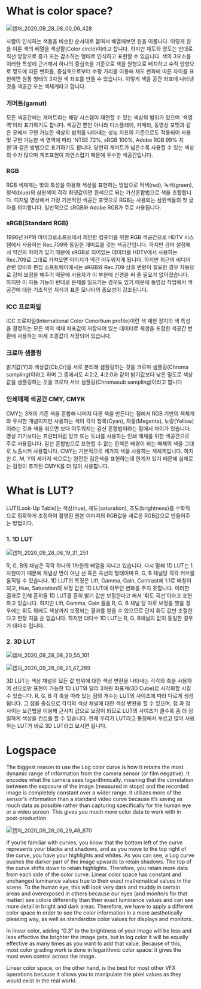 # What is color space?

![캡처_2020_09_28_08_00_06_428](https://user-images.githubusercontent.com/71207918/94378003-baf46880-0160-11eb-9a9a-10b863c3f73e.png)

사람이 인식하는 색들을 비슷한 순서대로 붙여서 배열해보면 원을 이룹니다. 이렇게 원을 이룬 색의 배열을 색상활(Color circle)이라고 합니다. 하지만 채도와 명도는 반대로 직선 방향으로 증가 또는 감소하는 형태로 인식하고 표현할 수 있습니다. 색의 3요소를 이러한 특성에 근거해서 하나의 중심축을 기준으로 색을 원형으로 배치하고 수직 방향으로 명도에 따른 변화를, 중심축으로부터 수평 거리를 이용해 채도 변화에 따른 차이를 표현하면 원통 형태의 3차원 색 좌표를 만들 수 있습니다. 이렇게 색을 공간 좌표에 나타낸 것을 색공간 또는 색체계라고 합니다.

### 개머트(gamut)

모든 색공간에는 개머트라는 해당 시스템이 재연할 수 있는 색상의 범위가 있으며 '색영역'이라 표기하기도 합니다. 색공간 뿐만 아니라 디스플레이, 카메라, 동영상 포맷과 같은 곳에서 구현 가능한 색상의 범위를 나타내는 성능 지표의 기준으로도 적용되어 사용 및 구현 가능한 색 영역에 따라 'NTSE 72%, sRGB 100%, Adobe RGB 99% 지원'과 같은 방법으로 표기하기도 합니다. 당연히 개머트가 넓은수록 사용할 수 있는 색상의 수가 많으며 계조표현이 자연스럽기 때문에 우수한 색공간입니다.

### RGB

RGB 색체계는 빛의 특성을 이용해 색상을 표현하는 방법으로 적색(red), 녹색(green), 청색(blue)의 삼원색이 각각 최댓값이면 흰색으로 되는 가산혼합법으로 색을 조합합니다. 디지털 영상에서 가장 기본적인 색공간 포맷으로 RGB는 사용되는 삼원색들의 첫 글자를 의미합니다. 일반적으로 sRGB와 Adobe RGB가 주로 사용됩니다.

### sRGB(Standard RGB)

1996년 HP와 마이크로소프트에서 제안한 컴퓨터를 위한 RGB 색공간으로 HDTV 시스템에서 사용하는 Rec.709와 동일한 개머트를 갖는 색공간입니다. 하지만 감마 설정에서 약간의 차이가 있기 때문에 sRGB로 되어있는 데이터를 HDTV에서 사용하는 Rec.709로 그대로 가져오면 이미지가 약간 어두워지게 됩니다. 하지만 최근의 비디어 관련 장비와 편집 소프트웨어에서는 sRGB와 Rec.709 상호 변환이 필요한 경우 자동으로 감마 보정을 해주기 때문에 사용자가 이 부분에 신경을 써 줄 필요가 없어졌습니다. 하지만 이 자동 기능이 반대로 문제를 일으키는 경우도 있기 때문에 동영상 작업에서 색공간에 대한 기초적인 지식과 표준 모니터의 중요성이 강조됩니다.

### ICC 프로파일

ICC 프로파일(International Color Conortium profile)이란 색 재현 장치의 색 특성을 결정하는 모든 색의 색채 좌표값이 저장되어 있는 데이터로 재생을 포함한 색공간 변환에 사용하는 미세 조종값이 저장되어 있습니다.

### 크로마 샘플링

밝기값(Y)과 색상값(Cb,Cr)을 서로 분리해 샘플링하는 것을 크로마 샘플링(Chroma sampling)이라고 하며 그 중에서도 4:2:2, 4:2:0과 같이 밝기값보다 낮은 밀도로 색상값을 샘플링하는 것을 크로마 서브 샘플링(Chromasub sampling)이라고 합니다

### 인쇄매체 색공간 CMY, CMYK

CMY는 3개의 기준 색을 혼합해 나머지 다른 색을 만든다는 점에서 RGB 기반의 색체계와 유사한 개념이지만 사용하는 색이 각각 청록(Cyan), 자홍(Megenta), 노랑(Yellow)이라는 것과 색을 섞으면 보다 어두워지는 감산 혼합법이라는 점에서 차이가 있습니다. 영상 기기보다는 프린터처럼 잉크 또는 토너를 사용하는 인쇄 매체를 위한 색공간으로 주로 사용됩니다. 감산 혼합법으로 표현할 수 없는 흰색은 배경이 되는 매체의 색을 그대로 노출시켜 사용합니다.
CMY는 기본적으로 세가지 색을 사용하는 색체계입니다. 하지만 C, M, Y의 세가지 색으로는 완전한 검은색을 표현하는데 한계가 있기 때문에 실제로는 검정이 추가된 CMYK를 더 많이 사용합니다.

# What is LUT?

LUT(Look-Up Table)는 색상(hue), 채도(saturation), 조도(brightness)를 수학적으로 정확하게 조정하여 촬영된 원본 이미지의 RGB값을 새로운 RGB값으로 만들어주는 방법이다. 

### 1. 1D LUT

![캡처_2020_09_28_08_19_31_251](https://user-images.githubusercontent.com/71207918/94378295-5981c900-0163-11eb-9086-7186388d0137.png)


R, G, B의 채널은 각각 하나의 1차원의 배열을 지니고 있습니다. 다시 말해 1D LUT는 1차원이기 때문에 개념상 면이 아닌 선 혹은 곡선의 형태이며 R, G, B 채널당 각각 커브를 움직일 수 있습니다. 1D LUT의 특징은 Lift, Gamma, Gain, Contrast에 1:1로 매칭이 되고, Hue, Saturation의 보정 값은 1D LUT에 아무런 변화를 주지 못합니다. 이러한 결과로 인해 흔히들 1D LUT를 흔히 밝기 값만 보정한다고 해서 ‘휘도 곡선’이라고 표현하고 있습니다. 하지만 Lift, Gamma, Gain 들을 R, G, B 채널 당 따로 보정을 했을 경우에는 휘도 외에도 색상까지 보정되는 결과를 얻을 수 있으므로 단지 휘도 값만 조절한다고 한정 지을 순 없습니다. 하지만 대다수 1D LUT는 R, G, B채널의 값이 동일한 경우가 대다수 입니다.

### 2. 3D LUT

![캡처_2020_09_28_08_20_55_101](https://user-images.githubusercontent.com/71207918/94378315-8afa9480-0163-11eb-9778-05ddd7761ede.png)

![캡처_2020_09_28_08_21_47_289](https://user-images.githubusercontent.com/71207918/94378321-aa91bd00-0163-11eb-8e1b-447aca3dc0fb.png)

3D LUT는 색상 채널의 모든 값 범위에 대한 색상 변환을 나타내는 각각의 축을 사용하여 선으로만 표현이 가능한 1D LUT와 달리 3차원 좌표계(3D Cube)로 시각화할 시킬 수 있습니다. R, G, B 각 축을 따라 있는 점의 개수는 LUT의 사이즈에 따라 다르게 생성됩니다. 그 점을 중심으로 각각의 색상 채널에 대한 색상 변환을 할 수 있으며, 점 과 점 사이는 보간법을 이용해 근사치 값으로 보정이 되므로 LUT의 사이즈가 클수록 좀 더 정밀하게 색상을 컨트롤 할 수 있습니다. 현재 우리가 LUT라고 통칭해서 부르고 많이 사용하는 LUT가 바로 3D LUT라고 보시면 됩니다.

# Logspace

The biggest reason to use the Log color curve is how it retains the most dynamic range of information from the camera sensor (or film negative). It encodes what the camera sees logarithmically, meaning that the correlation between the exposure of the image (measured in stops) and the recorded image  is completely constant over a wider range. It utilizes more of the sensor’s information than a standard video curve because it’s saving as much data as possible rather than capturing specifically for the human eye or a video screen. This gives you much more color data to work with in post-production.

![캡처_2020_09_28_08_29_48_870](https://user-images.githubusercontent.com/71207918/94378469-df524400-0164-11eb-98e3-4cb7fe6c95f6.png)

If you’re familiar with  curves, you know that the bottom left of the curve represents your blacks and shadows, and as you move to the top right of the curve, you have your highlights and whites. As you can see, a Log curve pushes the darker part of the image upwards to retain shadows. The top of the curve shifts down to retain highlights. Therefore, you retain more data from each side of the color curve.
Linear color space has constant and unchanged luminance values true to their exact mathematical values in the scene. To the human eye, this will look very dark and muddy in certain areas and overexposed in others because our eyes (and monitors for that matter) see colors differently than their exact luminance values and can see more detail in bright and dark areas. Therefore, we have to apply a different color space in order to see the color information in a more aesthetically pleasing way, as well as standardize color values for displays and monitors.

In linear color, adding “0.3” to the brightness of your image will be less and less effective the brighter the image gets, but in log color it will be equally effective as many times as you want to add that value. Because of this, most color grading work is done in logarithmic color space: it gives the most even control across the image.

Linear color space, on the other hand, is the best for most other VFX operations because it allows you to manipulate the pixel values as they would exist in the real world.
